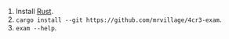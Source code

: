 1. Install [Rust](https://rustup.rs/).
2. `cargo install --git https://github.com/mrvillage/4cr3-exam`.
3. `exam --help`.
